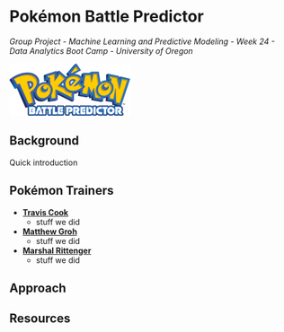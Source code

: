 # Pokémon Battle Predictor
*Group Project - Machine Learning and Predictive Modeling - Week 24 - Data Analytics Boot Camp - University of Oregon*

![Pokémon Battle Predictor](static/images/logo.png)

## Background
Quick introduction

## Pokémon Trainers
- **[Travis Cook](https://github.com/byTravis)**
    - stuff we did
- **[Matthew Groh](https://github.com/mdg1317)**
    - stuff we did
- **[Marshal Rittenger](https://github.com/Ray-Marshal)**
    - stuff we did

## Approach


## Resources
